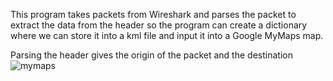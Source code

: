 This program takes packets from Wireshark and parses the packet to extract the data from the header so the program can create a dictionary where we can store it into a kml file and input it into a Google MyMaps map. 

Parsing the header gives the origin of the packet and the destination
![mymaps](https://github.com/antomie/Visual-Network-Tracker/assets/113156433/9c1c5e5b-e3dd-42c4-9208-1ad15b61904d)

